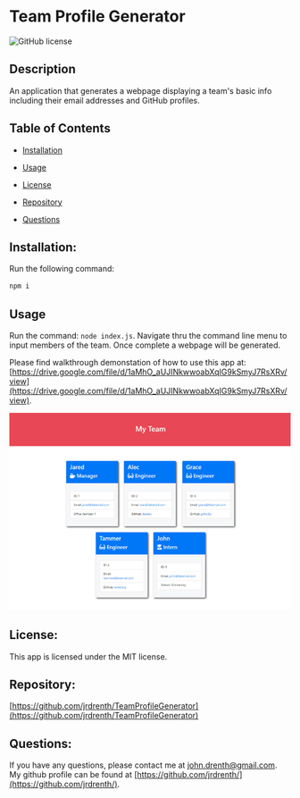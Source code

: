 # Team Profile Generator
![GitHub license](https://img.shields.io/badge/license-MIT-blue.svg)


## Description

An application that generates a webpage displaying a team's basic info including their email addresses and GitHub profiles.


## Table of Contents 

* [Installation](#Installation)

* [Usage](#Usage)

* [License](#License)

* [Repository](#Repository)

* [Questions](#Questions)


## Installation:

Run the following command:

```bash
npm i
```


## Usage

Run the command: `node index.js`.  Navigate thru the command line menu to input members of the team.  Once complete a webpage will be generated.

Please find walkthrough demonstation of how to use this app at: [https://drive.google.com/file/d/1aMhO_aUJINkwwoabXqIG9kSmyJ7RsXRv/view](https://drive.google.com/file/d/1aMhO_aUJINkwwoabXqIG9kSmyJ7RsXRv/view).


![Team Profile Generator](./assets/10-object-oriented-programming-homework-demo.png)


## License:

This app is licensed under the MIT license.


## Repository:

[https://github.com/jrdrenth/TeamProfileGenerator](https://github.com/jrdrenth/TeamProfileGenerator)


## Questions:

If you have any questions, please contact me at john.drenth@gmail.com.  My github profile can be found at [https://github.com/jrdrenth/](https://github.com/jrdrenth/).


